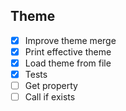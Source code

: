 ## Theme

- [x] Improve theme merge
- [x] Print effective theme
- [x] Load theme from file
- [x] Tests
- [ ] Get property
- [ ] Call if exists